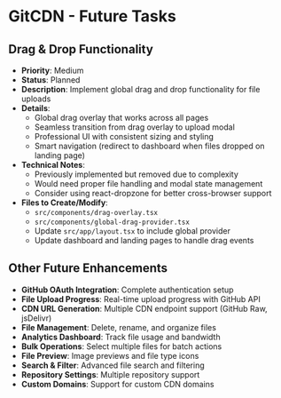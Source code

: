 # GitCDN - Future Tasks

## Drag & Drop Functionality
- **Priority**: Medium
- **Status**: Planned
- **Description**: Implement global drag and drop functionality for file uploads
- **Details**: 
  - Global drag overlay that works across all pages
  - Seamless transition from drag overlay to upload modal
  - Professional UI with consistent sizing and styling
  - Smart navigation (redirect to dashboard when files dropped on landing page)
- **Technical Notes**:
  - Previously implemented but removed due to complexity
  - Would need proper file handling and modal state management
  - Consider using react-dropzone for better cross-browser support
- **Files to Create/Modify**:
  - `src/components/drag-overlay.tsx`
  - `src/components/global-drag-provider.tsx`
  - Update `src/app/layout.tsx` to include global provider
  - Update dashboard and landing pages to handle drag events

## Other Future Enhancements
- **GitHub OAuth Integration**: Complete authentication setup
- **File Upload Progress**: Real-time upload progress with GitHub API
- **CDN URL Generation**: Multiple CDN endpoint support (GitHub Raw, jsDelivr)
- **File Management**: Delete, rename, and organize files
- **Analytics Dashboard**: Track file usage and bandwidth
- **Bulk Operations**: Select multiple files for batch actions
- **File Preview**: Image previews and file type icons
- **Search & Filter**: Advanced file search and filtering
- **Repository Settings**: Multiple repository support
- **Custom Domains**: Support for custom CDN domains
